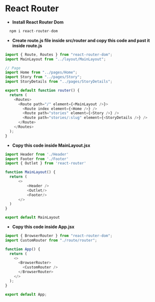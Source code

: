 # React Router
- **Install React Router Dom**
  
```javascript
  npm i react-router-dom
```

- **Create route.js file inside src/router and copy this code and past it inside route.js** 

```javascript
import { Route, Routes } from "react-router-dom";
import MainLayout from "../layout/MainLayout";

// Page
import Home from "../pages/Home";
import Story from "../pages/Story";
import StoryDetails from "../pages/StoryDetails";

export default function router() {
  return (
    <Routes>
      <Route path="/" element={<MainLayout />}>
        <Route index element={<Home />} />
        <Route path="stories" element={<Story />} />
        <Route path="stories/:slug" element={<StoryDetails />} />
      </Route>
    </Routes>
  );
}

```


- **Copy this code inside MainLayout.jsx**
```javascript 
import Header from './Header'
import Footer from './Footer'
import { Outlet } from 'react-router'

function MainLayout() {
  return (
      <>
          <Header />
          <Outlet/>
          <Footer/>
      </>
  )
}

export default MainLayout
```

- **Copy this code inside App.jsx**
```javascript 
import { BrowserRouter } from "react-router-dom";
import CustomRouter from "./route/router";

function App() {
  return (
    <>
      <BrowserRouter>
        <CustomRouter />
      </BrowserRouter>
    </>
  );
}

export default App;

```
